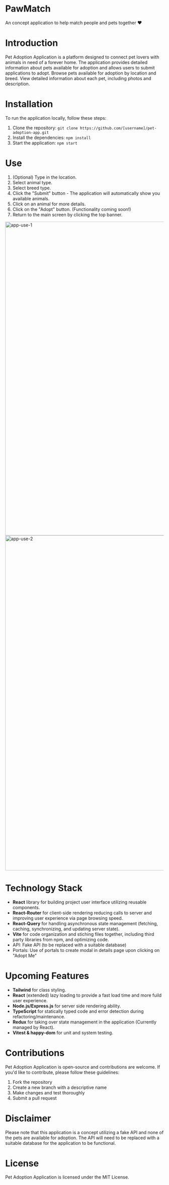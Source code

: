 # PawMatch

An concept application to help match people and pets together ❤️

# Introduction

Pet Adoption Application is a platform designed to connect pet lovers with animals in need of a forever home. The application provides detailed information about pets available for adoption and allows users to submit applications to adopt.
Browse pets available for adoption by location and breed.
View detailed information about each pet, including photos and description.

# Installation

To run the application locally, follow these steps:

1. Clone the repository: `git clone https://github.com/[username]/pet-adoption-app.git`
2. Install the dependencies: `npm install`
3. Start the application: `npm start`

# Use

1. (Optional) Type in the location.
2. Select animal type.
3. Select breed type.
4. Click the "Submit" button - The application will automatically show you available animals.
5. Click on an animal for more details.
6. Click on the "Adopt" button. (Functionality coming soon!)
7. Return to the main screen by clicking the top banner.

<img width="997" alt="app-use-1" src="https://user-images.githubusercontent.com/32082005/216514777-cf548c43-b9ff-41ff-84fe-f51f23d7b037.png">

<img width="1065" alt="app-use-2" src="https://user-images.githubusercontent.com/32082005/216515354-4d216f1f-5ecf-4468-912a-4b63cd4e38af.png">

# Technology Stack

- **React** library for building project user interface utilizing reusable components.
- **React-Router** for client-side rendering reducing calls to server and improving user experience via page browsing speed.
- **React-Query** for handling asynchronous state management (fetching, caching, synchronizing, and updating server state).
- **Vite** for code organization and stiching files together, including third party libraries from npm, and optimizing code.
- API: Fake API (to be replaced with a suitable database)
- Portals: Use of portals to create modal in details page upon clicking on "Adopt Me"

# Upcoming Features

- **Tailwind** for class styling.
- **React** (extended) lazy loading to provide a fast load time and more fuild user experience.
- **Node.js/Express.js** for server side rendering ability.
- **TypeScript** for statically typed code and error detection during refactoring/maintenance.
- **Redux** for taking over state management in the application (Currently managed by React).
- **Vitest & happy-dom** for unit and system testing.

# Contributions

Pet Adoption Application is open-source and contributions are welcome. If you'd like to contribute, please follow these guidelines:

1. Fork the repository
2. Create a new branch with a descriptive name
3. Make changes and test thoroughly
4. Submit a pull request

# Disclaimer

Please note that this application is a concept utilizing a fake API and none of the pets are available for adoption. The API will need to be replaced with a suitable database for the application to be functional.

# License

Pet Adoption Application is licensed under the MIT License.
